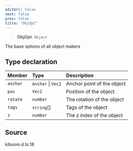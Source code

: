 ```yaml
---
editUrl: false
next: false
prev: false
title: "ObjOpt"
---
```


> **ObjOpt**: `Object`

The base options of all object makers

## Type declaration

| Member | Type | Description |
| :------ | :------ | :------ |
| `anchor` | `Anchor` \| `Vec2` | Anchor point of the object |
| `pos` | `Vec2` | Position of the object |
| `rotate` | `number` | The rotation of the object |
| `tags` | `string`[] | Tags of the object |
| `z` | `number` | The z index of the object |

## Source

kiboom.d.ts:18
